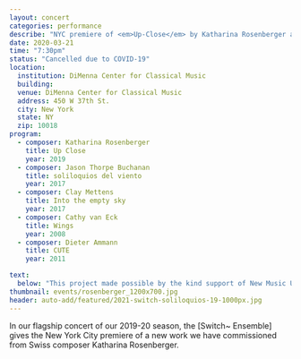 ```yaml
---
layout: concert
categories: performance
describe: "NYC premiere of <em>Up-Close</em> by Katharina Rosenberger alongside works by Thorpe Buchanan, Mettens, and Cathy van Eck."
date: 2020-03-21
time: "7:30pm"
status: "Cancelled due to COVID-19"
location:
  institution: DiMenna Center for Classical Music
  building:
  venue: DiMenna Center for Classical Music
  address: 450 W 37th St.
  city: New York
  state: NY
  zip: 10018
program:
  - composer: Katharina Rosenberger
    title: Up Close
    year: 2019
  - composer: Jason Thorpe Buchanan
    title: soliloquios del viento
    year: 2017
  - composer: Clay Mettens
    title: Into the empty sky
    year: 2017     
  - composer: Cathy van Eck
    title: Wings
    year: 2008
  - composer: Dieter Ammann
    title: CUTE
    year: 2011

text:
  below: "This project made possible by the kind support of New Music USA, Pro Helvetia, the Swiss Arts Council, and the Ernst von Siemens Musikstiftung."
thumbnail: events/rosenberger_1200x700.jpg
header: auto-add/featured/2021-switch-soliloquios-19-1000px.jpg
---
```


In our flagship concert of our 2019-20 season, the [Switch~ Ensemble] gives the New York City premiere of a new work we have commissioned from Swiss composer Katharina Rosenberger.
